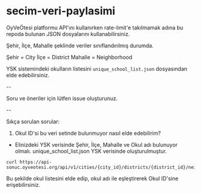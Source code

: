 # secim-veri-paylasimi

OyVeÖtesi platformu API'ını kullanırken rate-limit'e takılmamak adına bu repoda bulunan JSON dosyalarını kullanabilirsiniz.

Şehir, İlçe, Mahalle şeklinde veriler sınıflandırılmış durumda.

Şehir = City
İlçe = District
Mahalle = Neighborhood

YSK sistemindeki okulların listesini `unique_school_list.json` dosyasından elde edebilirsiniz.

--

Soru ve öneriler için lütfen issue oluşturunuz.

--

Sıkça sorulan sorular:

1. Okul ID'si bu veri setinde bulunmuyor nasıl elde edebilirim?
- Elinizdeki YSK verisinde Şehir, İlçe, Mahalle ve Okul adı bulunuyor olmalı. unique_school_list.json YSK verisinde oluşturulmuştur. 

```
curl https://api-sonuc.oyveotesi.org/api/v1/cities/{city_id}/districts/{district_id}/neighborhoods/{neighborhood_id}/schools
```

Bu şekilde okul listesini elde edip, okul adı ile eşleştirerek Okul ID'sine erişebilirsiniz.